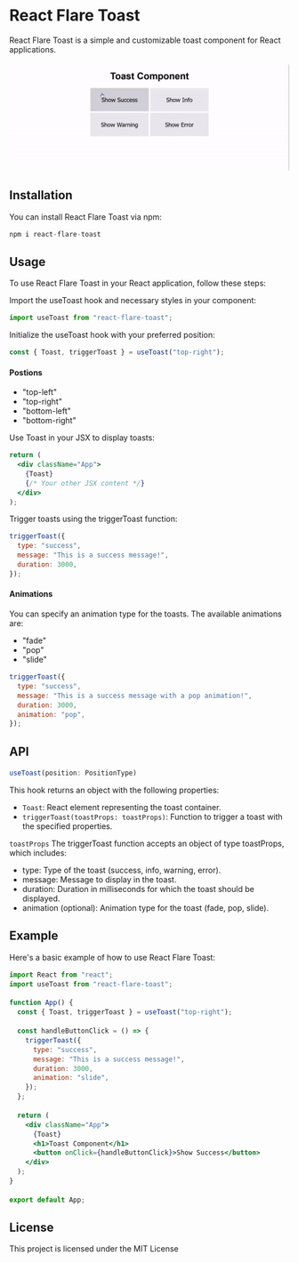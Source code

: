 # React Flare Toast

React Flare Toast is a simple and customizable toast component for React applications.

![./src/assets/react-flare-toast-demo.gif](https://github.com/Priyammondal/react-flare-toast/blob/main/src/assets/react-flare-toast-demo.gif)

## Installation

You can install React Flare Toast via npm:

```jsx
npm i react-flare-toast
```

## Usage

To use React Flare Toast in your React application, follow these steps:

Import the useToast hook and necessary styles in your component:

```jsx
import useToast from "react-flare-toast";
```

Initialize the useToast hook with your preferred position:

```jsx
const { Toast, triggerToast } = useToast("top-right");
```

#### Postions

- "top-left"
- "top-right"
- "bottom-left"
- "bottom-right"

Use Toast in your JSX to display toasts:

```jsx
return (
  <div className="App">
    {Toast}
    {/* Your other JSX content */}
  </div>
);
```

Trigger toasts using the triggerToast function:

```jsx
triggerToast({
  type: "success",
  message: "This is a success message!",
  duration: 3000,
});
```

#### Animations

You can specify an animation type for the toasts. The available animations are:

- "fade"
- "pop"
- "slide"

```jsx
triggerToast({
  type: "success",
  message: "This is a success message with a pop animation!",
  duration: 3000,
  animation: "pop",
});
```

## API

```jsx
useToast(position: PositionType)
```

This hook returns an object with the following properties:

- `Toast`: React element representing the toast container.
- `triggerToast(toastProps: toastProps)`: Function to trigger a toast with the specified properties.

`toastProps`
The triggerToast function accepts an object of type toastProps, which includes:

- type: Type of the toast (success, info, warning, error).
- message: Message to display in the toast.
- duration: Duration in milliseconds for which the toast should be displayed.
- animation (optional): Animation type for the toast (fade, pop, slide).

## Example

Here's a basic example of how to use React Flare Toast:

```jsx
import React from "react";
import useToast from "react-flare-toast";

function App() {
  const { Toast, triggerToast } = useToast("top-right");

  const handleButtonClick = () => {
    triggerToast({
      type: "success",
      message: "This is a success message!",
      duration: 3000,
      animation: "slide",
    });
  };

  return (
    <div className="App">
      {Toast}
      <h1>Toast Component</h1>
      <button onClick={handleButtonClick}>Show Success</button>
    </div>
  );
}

export default App;
```

## License

This project is licensed under the MIT License
